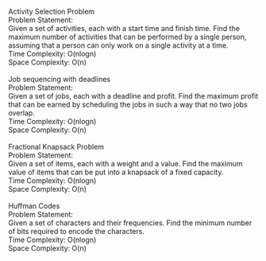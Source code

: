 Activity Selection Problem\
    Problem Statement:\
        Given a set of activities, each with a start time and finish time.
        Find the maximum number of activities that can be performed by a single person,
        assuming that a person can only work on a single activity at a time.\
    Time Complexity: O(nlogn)\
    Space Complexity: O(n)\
\
Job sequencing with deadlines\
    Problem Statement:\
        Given a set of jobs, each with a deadline and profit.
        Find the maximum profit that can be earned by scheduling the jobs in such a way that no two jobs overlap.\
    Time Complexity: O(nlogn)\
    Space Complexity: O(n)\
\
Fractional Knapsack Problem\
    Problem Statement:\
        Given a set of items, each with a weight and a value.
        Find the maximum value of items that can be put into a knapsack of a fixed capacity.\
    Time Complexity: O(nlogn)\
    Space Complexity: O(n)\
\
Huffman Codes\
    Problem Statement:\
        Given a set of characters and their frequencies.
        Find the minimum number of bits required to encode the characters.\
    Time Complexity: O(nlogn)\
    Space Complexity: O(n)